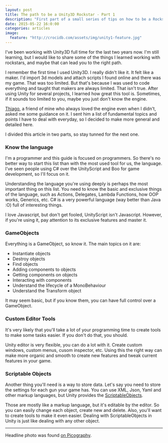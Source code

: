 ```yaml
---
layout: post
title: The path to be a Unity3D Rockstar - Part 1
description: "First part of a small series of tips on how to be a Rockstar on Unity3D"
date: 2015-05-22 16:0:00
categories: articles
image:
  feature: "http://crocidb.com/assets/img/unity1-feature.jpg"
---
```


I've been working with Unity3D full time for the last two years now. I'm still learning, but I would like to share some of the things I learned working with rockstars, and maybe that can lead you to the right path.

I remember the first time I used Unity3D. I really didn't like it. It felt like a maker. I'd import 3d models and attach scripts I found online and there was my game. That was too limited. But that's because I was used to code everything and taught that makers are always limited. That isn't true. After using Unity for several projects, I learned how great this tool is. Sometimes, if it sounds too limited to you, maybe you just don't know the engine.

[Thiago](https://www.facebook.com/thiago.cava), a friend of mine who always loved the engine even when I didn't, asked me some guidance on it. I sent him a list of fundamental topics and points I have to deal with everyday, so I decided to make more general and detailed here.

I divided this article in two parts, so stay tunned for the next one.

### Know the language

I'm a programmer and this guide is focused on programmers. So there's no better way to start this list than with the most used tool for us, the language. I've seen people using C# over the UnityScript and Boo for game development, so I'll focus on it.

Understanding the language you're using deeply is perhaps the most important thing on this list. You need to know the basic and exclusive things of the language, such as Actions, Delegates, Lambda Functions, how OOP works, Generics, etc. C# is a very powerful language (way better than Java :O) full of interesting things.

I love Javascript, but don't get fooled, UnityScript isn't Javascript. However, if you're using it, pay attention to its exclusive features and master it.

### GameObjects

Everything is a GameObject, so know it. The main topics on it are:

 - Instantiate objects
 - Destroy objects
 - Find objects
 - Adding components to objects
 - Getting components on objects
 - Interacting with components
 - Understand the lifecycle of a MonoBehaviour
 - Understand the Transform object

It may seem basic, but if you know them, you can have full control over a GameObject.

### Custom Editor Tools

It's very likely that you'll take a lot of your programming time to create tools to make some tasks easier. If you don't do that, you should.

Unity editor is very flexible, you can do a lot with it. Create custom windows, custom menus, cusom inspector, etc. Using this the right way can make more organic and smooth to create new features and tweak current features in your game.

### Scriptable Objects

Another thing you'll need is a way to store data. Let's say you need to store the settings for each gun your game has. You can use XML, Json, Yaml and other markup languages, but Unity provides the [ScriptableObjects](http://docs.unity3d.com/Manual/class-ScriptableObject.html).

Those are mostly like a markup language, but it's editable by the editor. So you can easily change each object, create new and delete. Also, you'll want to create tools to make it even easier. Dealing with ScriptableObjects in Unity is just like dealing with any other object.



* * *

Headline photo was found [on Picography](http://picography.co/photos/long-road-ahead/).

